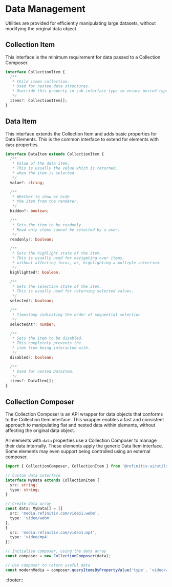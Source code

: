 <!--
type: page
title: Data Management
location: ./custom-components/utils/data-management
layout: default
-->



# Data Management

Utilities are provided for efficiently manipulating large datasets, without modifying the original data object.

## Collection Item

This interface is the minimum requirement for data passed to a Collection Composer.

``` ts
interface CollectionItem {
  /**
   * Child items collection.
   * Used for nested data structures.
   * Override this property in sub-interface type to ensure nested type checking
   */
  items?: CollectionItem[];
}
```

## Data Item

This interface extends the Collection Item and adds basic properties for Data Elements. This is the common interface to extend for elements with `data` properties.

``` ts
interface DataItem extends CollectionItem {
  /**
   * Value of the data item.
   * This is usually the value which is returned,
   * when the item is selected.
   */
  value?: string;

  /**
   * Whether to show or hide
   * the item from the renderer.
   */
  hidden?: boolean;

  /**
   * Sets the item to be readonly.
   * Read only items cannot be selected by a user.
   */
  readonly?: boolean;

  /**
   * Sets the highlight state of the item.
   * This is usually used for navigating over items,
   * without affecting focus, or, highlighting a multiple selection.
   */
  highlighted?: boolean;

  /**
   * Sets the selection state of the item.
   * This is usually used for returning selected values.
   */
  selected?: boolean;

  /**
   * Timestamp indicating the order of sequential selection
   */
  selectedAt?: number;

  /**
   * Sets the item to be disabled.
   * This completely prevents the
   * item from being interacted with.
   */
  disabled?: boolean;

  /**
   * Used for nested DataItem.
   */
  items?: DataItem[];
}
```

## Collection Composer

The Collection Composer is an API wrapper for data objects that conforms to the Collection Item interface. This wrapper enables a fast and consistent approach to manipulating flat and nested data within elements, without affecting the original data object.

All elements with `data` properties use a Collection Composer to manage their data internally. These elements apply the generic Data Item interface. Some elements may even support being controlled using an external composer.

```ts
import { CollectionComposer, CollectionItem } from '@refinitiv-ui/utils';

// Custom data interface
interface MyData extends CollectionItem {
  src: string;
  type: string;
}

// Create data array
const data: MyData[] = [{
  src: 'media.refinitiv.com/video1.webm',
  type: 'video/webm'
},
{
  src: 'media.refinitiv.com/video1.mp4',
  type: 'video/mp4'
}];

// Initialise composer, using the data array
const composer = new CollectionComposer(data);

// Use composer to return useful data
const modernMedia = composer.queryItemsByPropertyValue('type', 'video/webm');
```

::footer::
